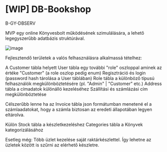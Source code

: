 # [WIP] DB-Bookshop
B-GY-DBSERV

MVP egy online Könyvesbolt működésének szimulálására, a lehető legegyszerűbb adatbázis struktúrával.

![image](https://github.com/user-attachments/assets/7808d40e-7537-47c8-b166-6c9f6f6b7853)

Fejlesztendő területek a valós felhasználásra alkalmassá tételhez:

A Customer tábla helyett User tábla egy további "role" oszloppal aminek az értéke "Customer" (a role oszlop pedig enum)
Regisztráció és login (password hash tárolása a User táblában)
Role tábla a különböző típusú felhasználók megkülönböztetésére (pl. "Admin" | "Customer" etc.)
Address tábla a címadatok különálló kezeléséhez
Szállítási és számlázási cím megkülönböztetése

Célszerűbb lenne ha az Invoice tábla json formátumban menetené el a számlaadatokat, 
hogy a számla biztosan az eredeti állapotában legyen eltárolva.

Külön Stock tábla a készletkezeléshez
Categories tábla a Könyvek kategorizálásához

Esetleg még: Több üzlet kezelése saját raktárkészlettel. Így lehetne az üzletek között is szűrni az elérhető készletre.
